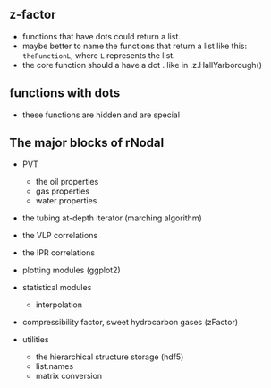 ## z-factor
* functions that have dots could return a list.
* maybe better to name the functions that return a list like this: `theFunctionL`, where `L` represents the list.
* the core function should a have a dot . like in .z.HallYarborough()

## functions with dots
* these functions are hidden and are special

## The major blocks of rNodal
* PVT
    * the oil properties
    * gas properties
    * water properties

* the tubing at-depth iterator (marching algorithm)
* the VLP correlations
* the IPR correlations

* plotting modules (ggplot2)
* statistical modules
    * interpolation

* compressibility factor, sweet hydrocarbon gases (zFactor)

* utilities
    * the hierarchical structure storage (hdf5)
    * list.names
    * matrix conversion

    

